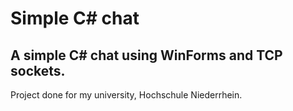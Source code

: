 # Simple C# chat
## A simple C# chat using WinForms and TCP sockets.

Project done for my university, Hochschule Niederrhein.
